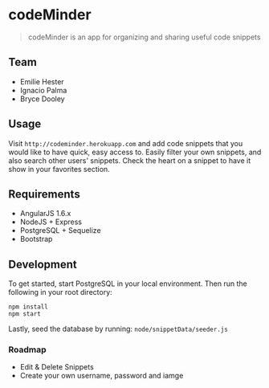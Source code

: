# codeMinder

> codeMinder is an app for organizing and sharing useful code snippets

## Team

  - Emilie Hester
  - Ignacio Palma
  - Bryce Dooley

## Usage
Visit `http://codeminder.herokuapp.com` and add code snippets that you would like to have quick, easy access to. Easily filter your own snippets, and also search other users' snippets. Check the heart on a snippet to have it show in your favorites section.

## Requirements

- AngularJS 1.6.x
- NodeJS + Express
- PostgreSQL + Sequelize
- Bootstrap

## Development

To get started, start PostgreSQL in your local environment. Then run the following in your root directory:
```
npm install
npm start
```
Lastly, seed the database by running: 
```node/snippetData/seeder.js```

### Roadmap

- Edit & Delete Snippets
- Create your own username, password and iamge

